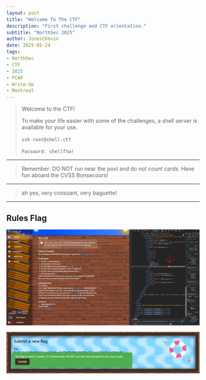 ```yaml
---
layout: post
title: "Welcome To The CTF"
description: "First challenge and CTF orientation."
subtitle: "NorthSec 2025"
author: JonesCKevin
date: 2025-05-24
tags:
- NorthSec
- CTF
- 2025
- PCAP
- Write-Up
- Montreal
---
```


>Welcome to the CTF!
>
>To make your life easier with some of the challenges, a shell server is available for your use.
>
>`ssh root@shell.ctf`
>
>`Password: shellftw!`

---

>Remember: DO NOT run near the pool and do not count cards. Have fun aboard the CVSS Bonsecours!

---

>ah yes, very croissant, very baguette!

---

## Rules Flag

![Rules Image](1.png)

![Rules Image](2.png)